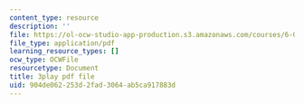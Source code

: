```yaml
---
content_type: resource
description: ''
file: https://ol-ocw-studio-app-production.s3.amazonaws.com/courses/6-0001-introduction-to-computer-science-and-programming-in-python-fall-2016/904de062253d2fad3064ab5ca917883d_nykOeWgQcHM.pdf
file_type: application/pdf
learning_resource_types: []
ocw_type: OCWFile
resourcetype: Document
title: 3play pdf file
uid: 904de062-253d-2fad-3064-ab5ca917883d
---
```

